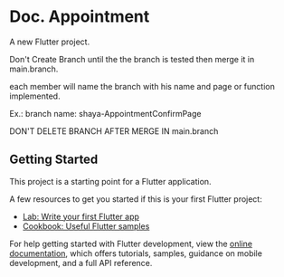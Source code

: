# Doc. Appointment

A new Flutter project.

Don't Create Branch until the the branch is tested then merge it in main.branch.

each member will name the branch with his name and page or function implemented.

  Ex.: branch name: shaya-AppointmentConfirmPage

  DON'T DELETE BRANCH AFTER MERGE IN main.branch

## Getting Started

This project is a starting point for a Flutter application.

A few resources to get you started if this is your first Flutter project:

- [Lab: Write your first Flutter app](https://docs.flutter.dev/get-started/codelab)
- [Cookbook: Useful Flutter samples](https://docs.flutter.dev/cookbook)

For help getting started with Flutter development, view the
[online documentation](https://docs.flutter.dev/), which offers tutorials,
samples, guidance on mobile development, and a full API reference.
